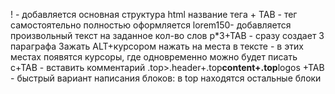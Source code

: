 ! - добавляется основная структура html
название тега + TAB - тег самостоятельно полностью оформляется
lorem150- добавляется произвольный текст на заданное кол-во слов
p\*3+TAB - сразу создает 3 параграфа
Зажать ALT+курсором нажать на места в тексте - в этих местах появятся курсоры, где одновременно можно будет писать
c+TAB - вставить комментарий
.top>.header+.top**content+.top**logos +TAB - быстрый вариант написания блоков: в top находятся остальные блоки
